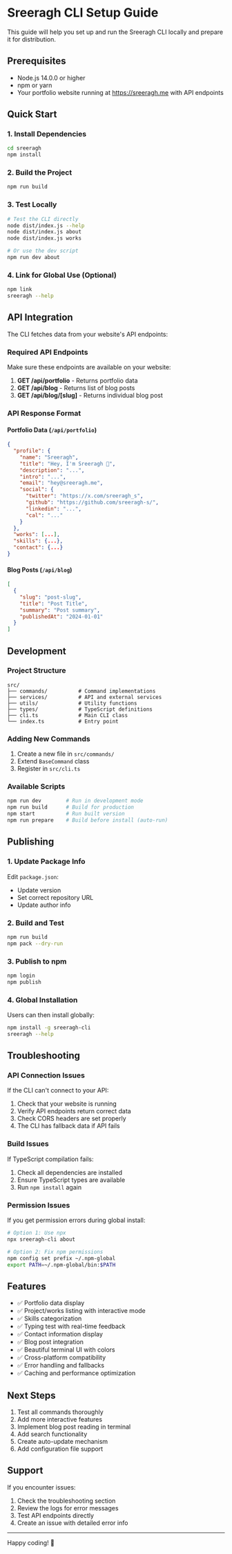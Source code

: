 # Sreeragh CLI Setup Guide

This guide will help you set up and run the Sreeragh CLI locally and prepare it for distribution.

## Prerequisites

- Node.js 14.0.0 or higher
- npm or yarn
- Your portfolio website running at https://sreeragh.me with API endpoints

## Quick Start

### 1. Install Dependencies

```bash
cd sreeragh
npm install
```

### 2. Build the Project

```bash
npm run build
```

### 3. Test Locally

```bash
# Test the CLI directly
node dist/index.js --help
node dist/index.js about
node dist/index.js works

# Or use the dev script
npm run dev about
```

### 4. Link for Global Use (Optional)

```bash
npm link
sreeragh --help
```

## API Integration

The CLI fetches data from your website's API endpoints:

### Required API Endpoints

Make sure these endpoints are available on your website:

1. **GET /api/portfolio** - Returns portfolio data
2. **GET /api/blog** - Returns list of blog posts  
3. **GET /api/blog/[slug]** - Returns individual blog post

### API Response Format

#### Portfolio Data (`/api/portfolio`)
```json
{
  "profile": {
    "name": "Sreeragh",
    "title": "Hey, I'm Sreeragh 👋",
    "description": "...",
    "intro": "...",
    "email": "hey@sreeragh.me",
    "social": {
      "twitter": "https://x.com/sreeragh_s",
      "github": "https://github.com/sreeragh-s/",
      "linkedin": "...",
      "cal": "..."
    }
  },
  "works": [...],
  "skills": {...},
  "contact": {...}
}
```

#### Blog Posts (`/api/blog`)
```json
[
  {
    "slug": "post-slug",
    "title": "Post Title",
    "summary": "Post summary",
    "publishedAt": "2024-01-01"
  }
]
```

## Development

### Project Structure
```
src/
├── commands/          # Command implementations
├── services/          # API and external services  
├── utils/             # Utility functions
├── types/             # TypeScript definitions
├── cli.ts             # Main CLI class
└── index.ts           # Entry point
```

### Adding New Commands

1. Create a new file in `src/commands/`
2. Extend `BaseCommand` class
3. Register in `src/cli.ts`

### Available Scripts

```bash
npm run dev        # Run in development mode
npm run build      # Build for production
npm start          # Run built version
npm run prepare    # Build before install (auto-run)
```

## Publishing

### 1. Update Package Info

Edit `package.json`:
- Update version
- Set correct repository URL
- Update author info

### 2. Build and Test

```bash
npm run build
npm pack --dry-run
```

### 3. Publish to npm

```bash
npm login
npm publish
```

### 4. Global Installation

Users can then install globally:

```bash
npm install -g sreeragh-cli
sreeragh --help
```

## Troubleshooting

### API Connection Issues

If the CLI can't connect to your API:

1. Check that your website is running
2. Verify API endpoints return correct data
3. Check CORS headers are set properly
4. The CLI has fallback data if API fails

### Build Issues

If TypeScript compilation fails:

1. Check all dependencies are installed
2. Ensure TypeScript types are available
3. Run `npm install` again

### Permission Issues

If you get permission errors during global install:

```bash
# Option 1: Use npx
npx sreeragh-cli about

# Option 2: Fix npm permissions
npm config set prefix ~/.npm-global
export PATH=~/.npm-global/bin:$PATH
```

## Features

- ✅ Portfolio data display
- ✅ Project/works listing with interactive mode  
- ✅ Skills categorization
- ✅ Typing test with real-time feedback
- ✅ Contact information display
- ✅ Blog post integration
- ✅ Beautiful terminal UI with colors
- ✅ Cross-platform compatibility
- ✅ Error handling and fallbacks
- ✅ Caching and performance optimization

## Next Steps

1. Test all commands thoroughly
2. Add more interactive features
3. Implement blog post reading in terminal
4. Add search functionality
5. Create auto-update mechanism
6. Add configuration file support

## Support

If you encounter issues:

1. Check the troubleshooting section
2. Review the logs for error messages
3. Test API endpoints directly
4. Create an issue with detailed error info

---

Happy coding! 🚀 